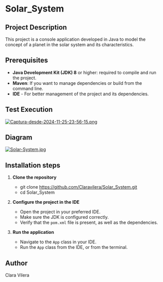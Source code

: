# Solar_System

## Project Description
This project is a console application developed in Java to model the concept of a planet in the solar system and its characteristics.

## Prerequisites
- **Java Development Kit (JDK) 8** or higher: required to compile and run the project.
- **Maven**: If you want to manage dependencies or build from the command line.
- **IDE** - For better management of the project and its dependencies.

## Test Execution

[![Captura-desde-2024-11-25-23-56-15.png](https://i.postimg.cc/1XDZgSLc/Captura-desde-2024-11-25-23-56-15.png)](https://postimg.cc/rRyHbByK)

## Diagram

[![Solar-System.jpg](https://i.postimg.cc/GpSRVqFY/Solar-System.jpg)](https://postimg.cc/mcMKF362)

## Installation steps
1. **Clone the repository**
    - git clone https://github.com/Claravilera/Solar_System.git 
    - cd Solar_System

2. **Configure the project in the IDE**
    - Open the project in your preferred IDE.
    - Make sure the JDK is configured correctly.
    - Verify that the `pom.xml` file is present, as well as the dependencies.

3. **Run the application**
    - Navigate to the `App` class in your IDE.
    - Run the `App` class from the IDE, or from the terminal.

## Author
Clara Vilera
